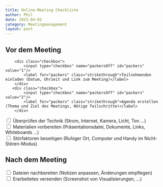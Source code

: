 ```yaml
---
title: Online-Meeting Checkliste
author: Phil
date: 2023-04-01
category: Meetingmanagement
layout: post
---
```

## Vor dem Meeting

        <div class="checkbox">
            <input type="checkbox" name="packersOff" id="packers" value="1"/>
            <label for="packers" class="strikethrough">Teilnehmenden einladen (Datum, Uhrzeit und Link zum Meeting)</label>
        </div>
       <div class="checkbox">
            <input type="checkbox" name="packersOff" id="packers" value="2"/>
            <label for="packers" class="strikethrough">Agenda erstellen (Thema und Ziel des Meetings, Nötige Teilschritte)</label>
        </div>
   <div class="checkbox">
            <input type="checkbox" name="packersOff" id="packers" value="3"/>
            <label for="packers" class="strikethrough">Überprüfen der Technik (Strom, Internet, Kamera, Licht, Ton ...)</label>
        </div>
        <div class="checkbox">
            <input type="checkbox" name="packersOff" id="packers" value="4"/>
            <label for="packers" class="strikethrough">Materialien vorbereiten (Präsentationsdatei, Dokumente, Links, Whiteboards ...)</label>
        </div>
     <div class="checkbox">
            <input type="checkbox" name="packersOff" id="packers" value="5"/>
            <label for="packers" class="strikethrough">Störfaktoren beseitigen (Ruhiger Ort, Computer und Handy im Nicht-Stören-Modus)</label>
        </div>


## Nach dem Meeting
<div class="form-group ">
    <div class="col-md-5">
        <div class="checkbox">
            <input type="checkbox" name="packersOff" id="packers" value="1"/>
            <label for="packers" class="strikethrough">Dateien nachbereiten (Notizen anpassen, Änderungen einpflegen)</label>
        </div>
       <div class="checkbox">
            <input type="checkbox" name="packersOff" id="packers" value="2"/>
            <label for="packers" class="strikethrough">Erarbeitetes versenden (Screenshot von Visualisierungen, ...)</label>
        </div>
</div>
</div>
